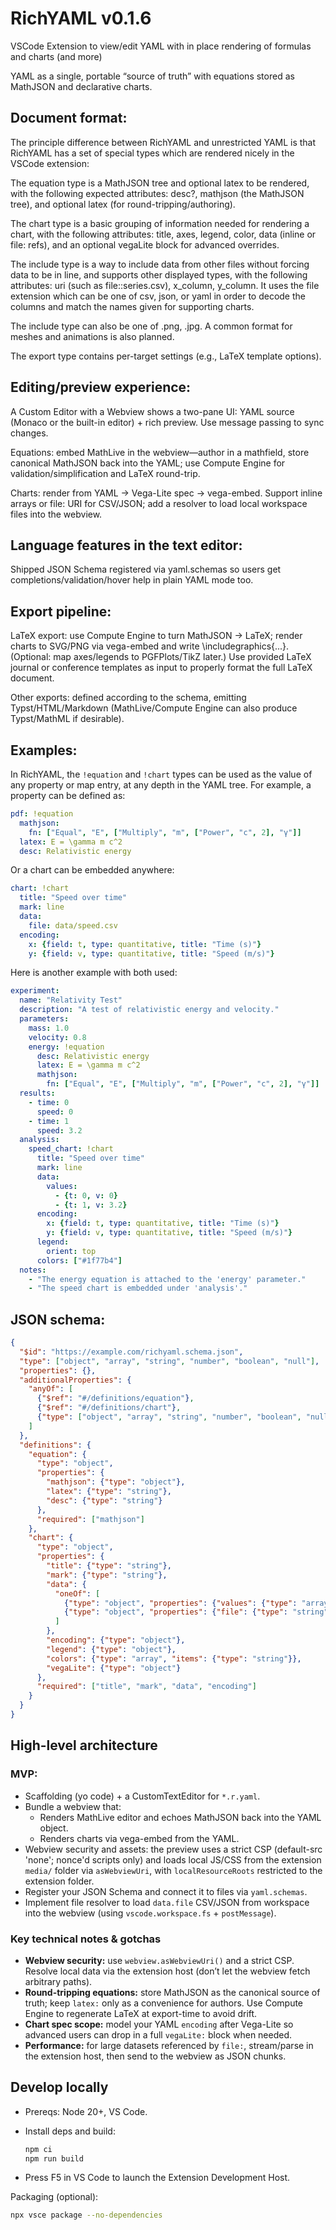 # RichYAML v0.1.6
VSCode Extension to view/edit YAML with in place rendering of formulas and charts (and more)

YAML as a single, portable “source of truth” with equations stored as MathJSON and declarative charts.

## Document format:

The principle difference between RichYAML and unrestricted YAML is that RichYAML has a set of special types which are rendered nicely in the VSCode extension:

The equation type is a MathJSON tree and optional latex to be rendered, with the following expected attributes: desc?, mathjson (the MathJSON tree), and optional latex (for round-tripping/authoring).

The chart type is a basic grouping of information needed for rendering a chart, with the following attributes: title, axes, legend, color, data (inline or file: refs), and an optional vegaLite block for advanced overrides.

The include type is a way to include data from other files without forcing data to be in line, and supports other displayed types, with the following attributes: uri (such as file::series.csv), x_column, y_column.  It uses the file extension which can be one of csv, json, or yaml in order to decode the columns and match the names given for supporting charts.

The include type can also be one of .png, .jpg.  A common format for meshes and animations is also planned.

The export type contains per-target settings (e.g., LaTeX template options).

## Editing/preview experience:

A Custom Editor with a Webview shows a two-pane UI: YAML source (Monaco or the built-in editor) + rich preview. Use message passing to sync changes. 

Equations: embed MathLive in the webview—author in a mathfield, store canonical MathJSON back into the YAML; use Compute Engine for validation/simplification and LaTeX round-trip. 

Charts: render from YAML → Vega-Lite spec → vega-embed. Support inline arrays or file: URI for CSV/JSON; add a resolver to load local workspace files into the webview. 

## Language features in the text editor:

Shipped JSON Schema registered via yaml.schemas so users get completions/validation/hover help in plain YAML mode too. 

## Export pipeline:

LaTeX export: use Compute Engine to turn MathJSON → LaTeX; render charts to SVG/PNG via vega-embed and write \includegraphics{...}. (Optional: map axes/legends to PGFPlots/TikZ later.) Use provided LaTeX journal or conference templates as input to properly format the full LaTeX document.

Other exports: defined according to the schema, emitting Typst/HTML/Markdown (MathLive/Compute Engine can also produce Typst/MathML if desirable). 

## Examples:

In RichYAML, the `!equation` and `!chart` types can be used as the value of any property or map entry, at any depth in the YAML tree. For example, a property can be defined as:

```yaml
pdf: !equation
  mathjson:
    fn: ["Equal", "E", ["Multiply", "m", ["Power", "c", 2], "γ"]]
  latex: E = \gamma m c^2
  desc: Relativistic energy
```

Or a chart can be embedded anywhere:

```yaml
chart: !chart
  title: "Speed over time"
  mark: line
  data:
    file: data/speed.csv
  encoding:
    x: {field: t, type: quantitative, title: "Time (s)"}
    y: {field: v, type: quantitative, title: "Speed (m/s)"}
```


Here is another example with both used:

```yaml
experiment:
  name: "Relativity Test"
  description: "A test of relativistic energy and velocity."
  parameters:
    mass: 1.0
    velocity: 0.8
    energy: !equation
      desc: Relativistic energy
      latex: E = \gamma m c^2
      mathjson:
        fn: ["Equal", "E", ["Multiply", "m", ["Power", "c", 2], "γ"]]
  results:
    - time: 0
      speed: 0
    - time: 1
      speed: 3.2
  analysis:
    speed_chart: !chart
      title: "Speed over time"
      mark: line
      data:
        values:
          - {t: 0, v: 0}
          - {t: 1, v: 3.2}
      encoding:
        x: {field: t, type: quantitative, title: "Time (s)"}
        y: {field: v, type: quantitative, title: "Speed (m/s)"}
      legend:
        orient: top
      colors: ["#1f77b4"]
  notes:
    - "The energy equation is attached to the 'energy' parameter."
    - "The speed chart is embedded under 'analysis'."
```


## JSON schema:

```json
{
  "$id": "https://example.com/richyaml.schema.json",
  "type": ["object", "array", "string", "number", "boolean", "null"],
  "properties": {},
  "additionalProperties": {
    "anyOf": [
      {"$ref": "#/definitions/equation"},
      {"$ref": "#/definitions/chart"},
      {"type": ["object", "array", "string", "number", "boolean", "null"]}
    ]
  },
  "definitions": {
    "equation": {
      "type": "object",
      "properties": {
        "mathjson": {"type": "object"},
        "latex": {"type": "string"},
        "desc": {"type": "string"}
      },
      "required": ["mathjson"]
    },
    "chart": {
      "type": "object",
      "properties": {
        "title": {"type": "string"},
        "mark": {"type": "string"},
        "data": {
          "oneOf": [
            {"type": "object", "properties": {"values": {"type": "array"}}},
            {"type": "object", "properties": {"file": {"type": "string"}}}
          ]
        },
        "encoding": {"type": "object"},
        "legend": {"type": "object"},
        "colors": {"type": "array", "items": {"type": "string"}},
        "vegaLite": {"type": "object"}
      },
      "required": ["title", "mark", "data", "encoding"]
    }
  }
}
```


## High-level architecture

### MVP:

- Scaffolding (yo code) + a CustomTextEditor for `*.r.yaml`.
- Bundle a webview that:
  - Renders MathLive editor and echoes MathJSON back into the YAML object.
  - Renders charts via vega-embed from the YAML.
- Webview security and assets: the preview uses a strict CSP (default-src 'none'; nonce'd scripts only) and loads local JS/CSS from the extension `media/` folder via `asWebviewUri`, with `localResourceRoots` restricted to the extension folder.
- Register your JSON Schema and connect it to files via `yaml.schemas`.
- Implement file resolver to load `data.file` CSV/JSON from workspace into the webview (using `vscode.workspace.fs` + `postMessage`).

### Key technical notes & gotchas

- **Webview security:** use `webview.asWebviewUri()` and a strict CSP. Resolve local data via the extension host (don’t let the webview fetch arbitrary paths).
- **Round-tripping equations:** store MathJSON as the canonical source of truth; keep `latex:` only as a convenience for authors. Use Compute Engine to regenerate LaTeX at export-time to avoid drift.
- **Chart spec scope:** model your YAML `encoding` after Vega-Lite so advanced users can drop in a full `vegaLite:` block when needed.
- **Performance:** for large datasets referenced by `file:`, stream/parse in the extension host, then send to the webview as JSON chunks.


## Develop locally

- Prereqs: Node 20+, VS Code.
- Install deps and build:

  ```bash
  npm ci
  npm run build
  ```

- Press F5 in VS Code to launch the Extension Development Host.

Packaging (optional):

```bash
npx vsce package --no-dependencies
```


